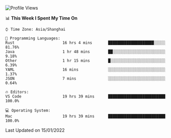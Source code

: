 <!--START_SECTION:waka-->
![Profile Views](http://img.shields.io/badge/Profile%20Views-4-blue)

📊 **This Week I Spent My Time On** 

```text
⌚︎ Time Zone: Asia/Shanghai

💬 Programming Languages: 
Rust                     16 hrs 4 mins       ████████████████████░░░░░   81.76% 
Java                     1 hr 48 mins        ██░░░░░░░░░░░░░░░░░░░░░░░   9.18% 
Other                    1 hr 15 mins        █░░░░░░░░░░░░░░░░░░░░░░░░   6.39% 
YAML                     16 mins             ░░░░░░░░░░░░░░░░░░░░░░░░░   1.37% 
JSON                     7 mins              ░░░░░░░░░░░░░░░░░░░░░░░░░   0.64%

🔥 Editors: 
VS Code                  19 hrs 39 mins      █████████████████████████   100.0%

💻 Operating System: 
Mac                      19 hrs 39 mins      █████████████████████████   100.0%

```


 Last Updated on 15/01/2022
<!--END_SECTION:waka-->
